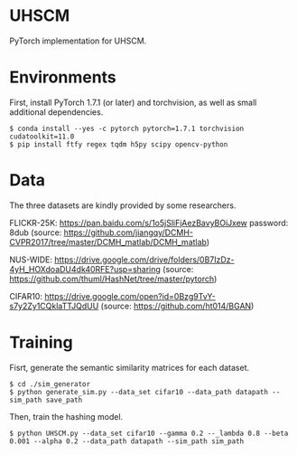 # UHSCM
PyTorch implementation for UHSCM.

# Environments
First, install PyTorch 1.7.1 (or later) and torchvision, as well as small additional dependencies. 
````
$ conda install --yes -c pytorch pytorch=1.7.1 torchvision cudatoolkit=11.0
$ pip install ftfy regex tqdm h5py scipy opencv-python
````
# Data
The three datasets are kindly provided by some researchers.

FLICKR-25K: https://pan.baidu.com/s/1o5jSliFjAezBavyBOiJxew  password: 8dub (source: https://github.com/jiangqy/DCMH-CVPR2017/tree/master/DCMH_matlab/DCMH_matlab)

NUS-WIDE: https://drive.google.com/drive/folders/0B7IzDz-4yH_HOXdoaDU4dk40RFE?usp=sharing (source: https://github.com/thuml/HashNet/tree/master/pytorch)

CIFAR10: https://drive.google.com/open?id=0Bzg9TvY-s7y2Zy1CQklaTTJQdUU (source: https://github.com/ht014/BGAN)

# Training
Fisrt, generate the semantic similarity matrices for each dataset.
````
$ cd ./sim_generator
$ python generate_sim.py --data_set cifar10 --data_path datapath --sim_path save_path
````
Then, train the hashing model.
````
$ python UHSCM.py --data_set cifar10 --gamma 0.2 --_lambda 0.8 --beta 0.001 --alpha 0.2 --data_path datapath --sim_path sim_path
````
